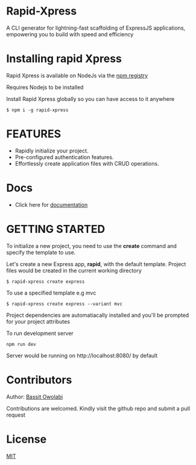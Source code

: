 # Rapid-Xpress

A CLI generator for lightning-fast scaffolding of ExpressJS applications, empowering you to build with speed and efficiency

# Installing rapid Xpress

Rapid Xpress is available on NodeJs via the [npm registry](https://www.npmjs.com/)

Requires Nodejs to be installed

Install Rapid Xpress globally so you can have access to it anywhere

`$ npm i -g rapid-xpress`

# FEATURES

- Rapidly initialize your project.
- Pre-configured authentication features.
- Effortlessly create application files with CRUD operations.

# Docs

- Click here for [documentation](https://documenter.getpostman.com/view/11784799/2s946e9DA7)

# GETTING STARTED

To initialize a new project, you need to use the <b>create</b> command and specify the template to use.

Let's create a new Express app, <b>rapid</b>, with the default template. Project files would be created in the current working directory

`$ rapid-xpress create express`

To use a specified template e.g mvc

`$ rapid-xpress create express --variant mvc`

Project dependencies are automatiacally installed and you'll be prompted for your project attributes

To run development server

`npm run dev`

Server would be running on http://localhost:8080/ by default

# Contributors

Author: [Bassit Owolabi](https://github.com/breellz)

Contributions are welcomed. Kindly visit the github repo and submit a pull request

# License

[MIT](https://github.com/breellz/Rapid-Xpress/blob/main/LICENSE)
